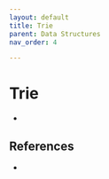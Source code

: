 ```yaml
---
layout: default
title: Trie
parent: Data Structures
nav_order: 4

---
```


# Trie

- 



## References

- 
